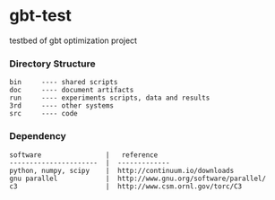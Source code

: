 gbt-test
========
testbed of gbt optimization project

### Directory Structure

    bin     ---- shared scripts
    doc     ---- document artifacts
    run     ---- experiments scripts, data and results
    3rd     ---- other systems
    src     ---- code 

### Dependency

    software                |   reference
    ----------------------  |  -------------
    python, numpy, scipy    |  http://continuum.io/downloads 
    gnu parallel            |  http://www.gnu.org/software/parallel/
    c3                      |  http://www.csm.ornl.gov/torc/C3
